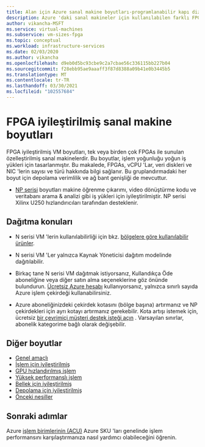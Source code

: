 ```yaml
---
title: Alan için Azure sanal makine boyutları-programlanabilir kapı dizileri (FPGA)
description: Azure 'daki sanal makineler için kullanılabilen farklı FPGA iyileştirilmiş boyutları listeler. Bu serideki boyutlarda vCPU sayısı, veri diskleri ve NIC 'lerin yanı sıra depolama aktarım hızı ve ağ bant genişliği hakkındaki bilgileri listeler.
author: vikancha-MSFT
ms.service: virtual-machines
ms.subservice: vm-sizes-fpga
ms.topic: conceptual
ms.workload: infrastructure-services
ms.date: 02/03/2020
ms.author: vikancha
ms.openlocfilehash: d9eb0d5bc93cbe9c2a7cbae56c336115bb227b04
ms.sourcegitcommit: f28ebb95ae9aaaff3f87d8388a09b41e0b3445b5
ms.translationtype: MT
ms.contentlocale: tr-TR
ms.lasthandoff: 03/30/2021
ms.locfileid: "102557684"
---
```

# <a name="fpga-optimized-virtual-machine-sizes"></a>FPGA iyileştirilmiş sanal makine boyutları

FPGA iyileştirilmiş VM boyutları, tek veya birden çok FPGAs ile sunulan özelleştirilmiş sanal makinelerdir. Bu boyutlar, işlem yoğunluğu yoğun iş yükleri için tasarlanmıştır. Bu makalede, FPGAs, vCPU 'Lar, veri diskleri ve NIC 'lerin sayısı ve türü hakkında bilgi sağlanır. Bu gruplandırmadaki her boyut için depolama verimlilik ve ağ bant genişliği de mevcuttur.

- [NP serisi](np-series.md) boyutları makine öğrenme çıkarımı, video dönüştürme kodu ve veritabanı arama & analizi gibi iş yükleri için iyileştirilmiştir. NP serisi Xilinx U250 hızlandırıcıları tarafından desteklenir.


## <a name="deployment-considerations"></a>Dağıtma konuları

- N serisi VM 'lerin kullanılabilirliği için bkz. [bölgelere göre kullanılabilir ürünler](https://azure.microsoft.com/regions/services/).

- N serisi VM 'Ler yalnızca Kaynak Yöneticisi dağıtım modelinde dağıtılabilir.

- Birkaç tane N serisi VM dağıtmak istiyorsanız, Kullandıkça Öde aboneliğine veya diğer satın alma seçeneklerine göz önünde bulundurun. [Ücretsiz Azure hesabı](https://azure.microsoft.com/free/) kullanıyorsanız, yalnızca sınırlı sayıda Azure işlem çekirdeği kullanabilirsiniz.

- Azure aboneliğinizdeki çekirdek kotasını (bölge başına) artırmanız ve NP çekirdekleri için ayrı kotayı artırmanız gerekebilir. Kota artışı istemek için, ücretsiz [bir çevrimiçi müşteri destek isteği açın](../azure-portal/supportability/how-to-create-azure-support-request.md) . Varsayılan sınırlar, abonelik kategorime bağlı olarak değişebilir.

## <a name="other-sizes"></a>Diğer boyutlar

- [Genel amaçlı](sizes-general.md)
- [İşlem için iyileştirilmiş](sizes-compute.md)
- [GPU hızlandırılmış işlem](sizes-gpu.md)
- [Yüksek performanslı işlem](sizes-hpc.md)
- [Bellek için iyileştirilmiş](sizes-memory.md)
- [Depolama için iyileştirilmiş](sizes-storage.md)
- [Önceki nesiller](sizes-previous-gen.md)

## <a name="next-steps"></a>Sonraki adımlar

Azure [işlem birimlerinin (ACU)](acu.md) Azure SKU 'ları genelinde işlem performansını karşılaştırmanıza nasıl yardımcı olabileceğini öğrenin.
